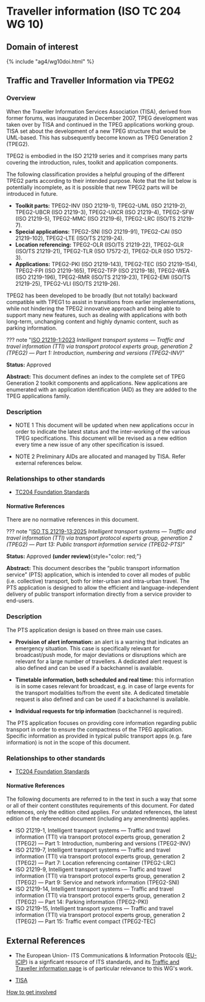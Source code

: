 # Traveller information (ISO TC 204 WG 10)

## Domain of interest
<!-- DO NOT CHANGE THIS FILE REFERENCE! It aligns with this WG's respective domain of interest definition contained in TC204's Strategic Business Plan as approved by ISO. -->

{% include "ag4/wg10doi.html" %}

<!-- ## News and highlights (optional)
    Refer docs\wg1\index.md for an example of how to include & format any desired WG news & highlights content. Add content AFTER inserting a new line below this comment. 
-->

<!-- === DESCRIPTIONS OF WG STANDARDS / DOCUMENTS ===
    The content below is distilled from the respective WG section in "JSAE ITS Standardization Activities of ISO/TC204 - 2024" and iso.org/obp and is intended as an initial example only for future editing by the repsective WG.
-->

## Traffic and Traveller Information via TPEG2
<!-- Standard subject area
    Edit the ## <header title> above to contextualise the respective group of standards described below.
-->

### Overview <!-- Optional -->
<!-- On a new line below, provide an overview of the subject area for the associated group of standards. -->
When the Traveller Information Services Association (TISA), derived from former forums, was inaugurated in December 2007, TPEG development was taken over by TISA and continued in the TPEG applications working group. TISA set about the development of a new TPEG structure that would be UML-based. This has subsequently become known as TPEG Generation 2 (TPEG2).

TPEG2 is embodied in the ISO 21219 series and it comprises many parts covering the introduction, rules, toolkit and application components.

The following classification provides a helpful grouping of the different TPEG2 parts according to their intended purpose. Note that the list below is potentially incomplete, as it is possible that new TPEG2 parts will be introduced in future.

- **Toolkit parts:** TPEG2-INV (ISO 21219-1), TPEG2-UML (ISO 21219-2), TPEG2-UBCR (ISO 21219-3), TPEG2-UXCR (ISO 21219-4), TPEG2-SFW (ISO 21219-5), TPEG2-MMC (ISO 21219-6), TPEG2-LRC (ISO/TS 21219-7).
- **Special applications:** TPEG2-SNI (ISO 21219-91), TPEG2-CAI (ISO 21219-102), TPEG2-LTE (ISO/TS 21219-24).
- **Location referencing:** TPEG2-OLR (ISO/TS 21219-22), TPEG2-GLR (ISO/TS 21219-21), TPEG2-TLR (ISO 17572-2), TPEG2-DLR (ISO 17572-3).
- **Applications:** TPEG2-PKI (ISO 21219-143), TPEG2-TEC (ISO 21219-154), TPEG2-FPI (ISO 21219-165), TPEG2-TFP (ISO 21219-18), TPEG2-WEA (ISO 21219-196), TPEG2-RMR (ISO/TS 21219-23), TPEG2-EMI (ISO/TS 21219-25), TPEG2-VLI (ISO/TS 21219-26).

TPEG2 has been developed to be broadly (but not totally) backward compatible with TPEG1 to assist in transitions from earlier implementations, while not hindering the TPEG2 innovative approach and being able to support many new features, such as dealing with applications with both long-term, unchanging content and highly dynamic content, such as parking information.

<!-- Start web info for standard / document -->
??? note "[ISO 21219-1:2023](https://www.iso.org/obp/ui#iso:std:iso:21219:-1:ed-1:v1:en) _Intelligent transport systems — Traffic and travel information (TTI) via transport protocol experts group, generation 2 (TPEG2) — Part 1: Introduction, numbering and versions (TPEG2-INV)_"
<!-- edit document reference information
  retain: ??? note "[ : ]( ) _ _"
  find publicly available ISO document URL & info here: iso.org/obp/ui
-->

**Status:** Approved
<!-- Copy relevant status line from the following list: 
  Edition 1 **(under development)**{style="color: red;"}
  Approved
  Approved **(under revision)**{style="color: red;"} 
-->

**Abstract:** This document defines an index to the complete set of TPEG Generation 2 toolkit components and applications. New applications are enumerated with an application identification (AID) as they are added to the TPEG applications family.

### Description

- NOTE 1 This document will be updated when new applications occur in order to indicate the latest status and the inter-working of the various TPEG specifications. This document will be revised as a new edition every time a new issue of any other specification is issued.

- NOTE 2 Preliminary AIDs are allocated and managed by TISA. Refer external references below.

### Relationships to other standards
<!-- Relationships to other standards
  e.g., list Normative references and comm stack references
  *** PLEASE *** retain the link to "TC204 Foundational Standards" as the first relationship in the list below 
-->

- [TC204 Foundation Standards](../foundational.md)

#### Normative References

There are no normative references in this document.

<!-- End Standard -->

<!-- Start web info for standard / document -->
??? note "[ISO TS 21219-13:2025](https://www.iso.org/obp/ui#iso:std:iso:ts:21219:-13:ed-1:v1:en) _Intelligent transport systems — Traffic and travel information (TTI) via transport protocol experts group, generation 2 (TPEG2) — Part 13: Public transport information service (TPEG2-PTS)_"

**Status:** Approved **(under review)**{style="color: red;"}
<!-- Copy relevant status line from the following list: 
  Edition 1 **(under development)**{style="color: red;"}
  Approved
  Approved **(under revision)**{style="color: red;"} 
-->

**Abstract:** This document describes the “public transport information service” (PTS) application, which is intended to cover all modes of public (i.e. collective) transport, both for inter-urban and intra-urban travel. The PTS application is designed to allow the efficient and language-independent delivery of public transport information directly from a service provider to end-users.

### Description

The PTS application design is based on three main use cases.

- **Provision of alert information:** an alert is a warning that indicates an emergency situation. This case is specifically relevant for broadcast/push mode, for major deviations or disruptions which are relevant for a large number of travellers. A dedicated alert request is also defined and can be used if a backchannel is available.

- **Timetable information, both scheduled and real time:** this information is in some cases relevant for broadcast, e.g. in case of large events for the transport modalities to/from the event site. A dedicated timetable request is also defined and can be used if a backchannel is available.

- **Individual requests for trip information** (backchannel is required).

The PTS application focuses on providing core information regarding public transport in order to ensure the compactness of the TPEG application. Specific information as provided in typical public transport apps (e.g. fare information) is not in the scope of this document.

### Relationships to other standards
<!-- Relationships to other standards
  e.g., list Normative references and comm stack references
  *** PLEASE *** retain the link to "TC204 Foundational Standards" as the first relationship in the list below 
-->

- [TC204 Foundation Standards](../foundational.md)

#### Normative References

The following documents are referred to in the text in such a way that some or all of their content constitutes requirements of this document. For dated references, only the edition cited applies. For undated references, the latest edition of the referenced document (including any amendments) applies.

- ISO 21219-1, Intelligent transport systems — Traffic and travel information (TTI) via transport protocol experts group, generation 2 (TPEG2) — Part 1: Introduction, numbering and versions (TPEG2-INV)
- ISO 21219-7, Intelligent transport systems — Traffic and travel information (TTI) via transport protocol experts group, generation 2 (TPEG2) — Part 7: Location referencing container (TPEG2-LRC)
- ISO 21219-9, Intelligent transport systems — Traffic and travel information (TTI) via transport protocol experts group, generation 2 (TPEG2) — Part 9: Service and network information (TPEG2-SNI)
- ISO 21219-14, Intelligent transport systems — Traffic and travel information (TTI) via transport protocol experts group, generation 2 (TPEG2) — Part 14: Parking information (TPEG2-PKI)
- ISO 21219-15, Intelligent transport systems — Traffic and travel information (TTI) via transport protocol experts group, generation 2 (TPEG2) — Part 15: Traffic event compact (TPEG2-TEC)
<!-- End Standard -->

<!-- End subject area -->

## External References

- The European Union- ITS Communications & Information Protocols ([EU-ICIP](https://www.mobilityits.eu)) is a signficant resource of ITS standards, and its [Traffic and Traveller information page](https://www.mobilityits.eu/traffic-transport-information) is of particular relevance to this WG's work.

- [TISA](http://www.tisa.org/)

[How to get involved](../contact.md)
